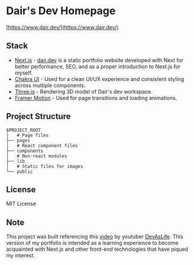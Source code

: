 # Dair's Dev Homepage

[https://www.dair.dev/](https://www.dair.dev/)

## Stack

- [Next.js](https://nextjs.org/) - [dair.dev](https://www.dair.dev/) is a static portfolio website developed with Next for better performance, SEO, and as a proper introduction to Next.js for myself.
- [Chakra UI](https://chakra-ui.com/) - Used for a clean UI/UX experience and consistent styling across multiple components.
- [Three.js](https://threejs.org/) - Rendering 3D model of Dair's dev workspace.
- [Framer Motion](https://www.framer.com/motion/) - Used for page transitions and loading animations.

## Project Structure

```
$PROJECT_ROOT
│   # Page files
├── pages
│   # React component files
├── components
│   # Non-react modules
├── lib
│   # Static files for images
└── public
```

## License

MIT License

## Note

This project was built referencing this [video](https://www.youtube.com/watch?v=bSMZgXzC9AA) by youtuber [DevAsLife](https://www.craftz.dog/). This version of my portfolio is intended as a learning experience to become acquainted with Next.js and other front-end technologies that have piqued my interest.
